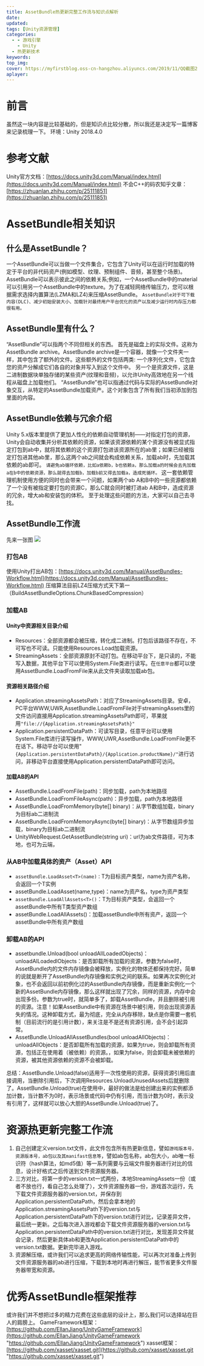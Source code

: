 ```yaml
---
title: AssetBundle热更新完整工作流与知识点解析
date:
updated:
tags: [Unity资源管理]
categories:
  - - 游戏引擎
    - Unity
  - 热更新技术
keywords:
top_img:
cover: https://myfirstblog.oss-cn-hangzhou.aliyuncs.com/2019/11/QQ截图20191126220128.png
aplayer:
---
```

<meta name="referrer" content="no-referrer" />

# 前言
虽然这一块内容是比较基础的，但是知识点比较分散，所以我还是决定写一篇博客来记录梳理一下。
环境：Unity 2018.4.0
# 参考文献
Unity官方文档：[https://docs.unity3d.com/Manual/index.html](https://docs.unity3d.com/Manual/index.html)
不会C++的码农知乎文章：[https://zhuanlan.zhihu.com/p/25111851](https://zhuanlan.zhihu.com/p/25111851)


# AssetBundle相关知识
## 什么是AssetBundle？
一个AssetBundle可以当做一个文件集合，它包含了Unity可以在运行时加载的特定于平台的非代码资产(例如模型、纹理、预制组件、音频，甚至整个场景)。AssetBundle可以表示彼此之间的依赖关系;例如，一个AssetBundle中的material可以引用另一个AssetBundle中的texture。为了在减轻网络传输压力，您可以根据需求选择内置算法(LZMA和LZ4)来压缩AssetBundle。
`AssetBundle对于可下载内容(DLC)、减少初始安装大小、加载针对最终用户平台优化的资产以及减少运行时内存压力都很有用。`
## AssetBundle里有什么？
“AssetBundle”可以指两个不同但相关的东西。
首先是磁盘上的实际文件。这称为AssetBundle archive。AssetBundle archive是一个容器，就像一个文件夹一样，其中包含了额外的文件。这些额外的文件包括两类:
一个序列化文件，它包含您的资产分解成它们各自的对象并写入到这个文件中。
另一个是资源文件，这是二进制数据块单独存储的某些资产(纹理和音频)，以允许Unity高效地在另一个线程从磁盘上加载他们。
“AssetBundle”也可以指通过代码与实际的AssetBundle对象交互，从特定的AssetBundle加载资产。这个对象包含了所有我们当初添加到包里面的内容。
## AssetBundle依赖与冗余介绍

Unity 5.x版本里提供了更加人性化的依赖自动管理机制——对指定打包的资源，Unity会自动收集并分析其依赖的资源，如果该资源依赖的某个资源没有被显式指定打包到ab中，就将其依赖的这个资源打包进该资源所在的ab里；如果已经被指定打包进其他ab里，那么这两个ab之间就会构成依赖关系，加载ab时，先加载其依赖的ab即可。
`请避免ab循环依赖，比如a依赖b，b也依赖a，那么加载a的时候会去先加载a在b中的依赖资源，那么就得去加载b，加载b前又得去加载a，造成死循环。`
这一套依赖管理机制使用方便的同时也会带来一个问题，如果两个ab A和B中的一些资源都依赖了一个没有被指定要打包的资源C，那么C就会同时被打进ab A和B中，造成资源的冗余，增大ab和安装包的体积。
至于处理这些问题的方法，大家可以自己去寻找。

## AssetBundle工作流

先来一张图
[![](https://myfirstblog.oss-cn-hangzhou.aliyuncs.com/2019/11/QQ截图20191126220128.png)](https://myfirstblog.oss-cn-hangzhou.aliyuncs.com/2019/11/QQ截图20191126220128.png)

### 打包AB
使用Unity打出AB包：[https://docs.unity3d.com/Manual/AssetBundles-Workflow.html](https://docs.unity3d.com/Manual/AssetBundles-Workflow.html)
压缩算法目前LZ4压缩方式天下第一（BuildAssetBundleOptions.ChunkBasedCompression）

### 加载AB
#### Unity中资源相关目录介绍

- Resources：全部资源都会被压缩，转化成二进制。打包后该路径不存在，不可写也不可读。只能使用Resources.Load加载资源。
- StreamingAssets：全部资源原封不动打包。在移动平台下，是只读的，不能写入数据，其他平台下可以使用System.File类进行读写。在`任意平台`都可以使用AssetBundle.LoadFromFile来从此文件夹读取加载ab包。

#### 资源相关路径介绍

- Application.streamingAssetsPath：对应了StreamingAssets目录。安卓，PC平台WWW,UWR,AssetBundle.LoadFromFile对于streamingAssets里的文件访问直接用Application.streamingAssetsPath即可，苹果就用`"file://{Application.streamingAssetsPath}"`
- Application.persistentDataPath：可读写目录，任意平台可以使用System.File库进行读写操作，WWW,UWR,AssetBundle.LoadFromFile更不在话下。移动平台可以使用"`{Application.persistentDataPath}/{Application.productName}/"`进行访问，非移动平台直接使用Application.persistentDataPath即可访问。

#### 加载AB的API
- AssetBundle.LoadFromFile(path)：同步加载，path为本地路径
- AssetBundle.LoadFromFileAsync(path)：异步加载，path为本地路径
- AssetBundle.LoadFromMemory(byte[] binary)：从字节数组加载，binary为目标ab二进制流
- AssetBundle.LoadFromMemoryAsync(byte[] binary)：从字节数组异步加载，binary为目标ab二进制流
- UnityWebRequest.GetAssetBundle(string uri)：url为ab文件路径，可为本地，也可为云端，

### 从AB中加载具体的资产（Asset）API
- `assetBundle.LoadAsset<T>(name)：`T为目标资产类型，name为资产名称，会返回一个T实例
- assetBundle.LoadAsset(name,type)：name为资产名，type为资产类型
- `assetBundle.LoadAllAssets<T>()`：T为目标资产类型，会返回一个assetBundle中所有T类型资产数组
- assetBundle.LoadAllAssets()：加载assetBundle中所有资产，返回一个assetBundle中所有资产数组

### 卸载AB的API

- assetbundle.Unload(bool unloadAllLoadedObjects)：unloadAlLoadedlObjects：是否卸载所有加载的资源，参数为false时，AssetBundle内的文件内存镜像会被释放，实例化的物体还都保持完好。简单的说就是断开了AssetBundle内存镜像和实例之间的联系。如果再次实例化对象，也不会返回以前初例化过的AssetBundle内存镜像，而是重新实例化一个新的AssetBundle内存镜像，那么这样就出现了冗余，同样的资源，内存中会出现多份。参数为true时，就简单多了，卸载AssetBundle，并且删除被引用的资源。注意！如果AssetBundle中有资源在场景中被引用，则会出现资源丢失的情况。这种卸载方式，最为彻底，完全从内存移除，缺点是你需要一套机制（目前流行的是引用计数），来关注是不是还有资源引用，会不会引起异常。
- AssetBundle.UnloadAllAssetBundles(bool unloadAllObjects)：unloadAllObjects：是否卸载所有加载的资源，如果为true，则会卸载所有资源，包括正在使用着（被依赖）的资源。，如果为false，则会卸载未被依赖的资源，被其他资源依赖的资源不会被卸载。

总结：AssetBundle.Unload(false)适用于一次性使用的资源，获得资源引用后直接调用，当删除引用后，下次调用Resources.UnloadUnusedAssets后就删除了。AssetBundle.Unload(true)在使用中，最好的做法是给创建出来的实例都添加计数，当计数不为0时，表示场景或代码中仍有引用，而当计数为0时，表示没有引用了，这样就可以放心大胆的AssetBundle.Unload(true)了。

# 资源热更新完整工作流
1. 自己创建定义version.txt文件，此文件包含所有热更新信息，譬如`游戏版本号，资源版本号，ab包以及其manifast信息等`，譬如ab包名称，ab包大小，ab唯一标识符（hash算法，如md5值）等一系列需要与云端文件服务器进行对比的信息，设计好格式之后传送到文件资源服务器。
2. 三方对比，将第一步的version.txt一式两份，本地StreamingAssets一份（或者不放也行，看自己怎么处理了），文件资源服务器一份，游戏首次运行，先下载文件资源服务器的version.txt，并保存到Application.persistentDataPath，然后会拿本地的Application.streamingAssetsPath下的version.txt与Application.persistentDataPath下的version.txt进行对比，记录差异文件，最后统一更新。之后每次进入游戏都会下载文件资源服务器的version.txt与Application.persistentDataPath中的version.txt进行对比，发现差异文件就会记录，然后更新具体ab和更改Application.persistentDataPath中的version.txt数据。更新完毕进入游戏。
3. 资源解压缩，或许我们可以追求更高的网络传输性能，可以再次对准备上传到文件资源服务器的ab进行压缩，下载到本地时再进行解压，能节省更多文件服务器带宽和资源。

# 优秀AssetBundle框架推荐
或许我们并不想把过多的精力花费在这些底层的设计上，那么我们可以选择站在巨人的肩膀上。
GameFramework框架：[https://github.com/EllanJiang/UnityGameFramework](https://github.com/EllanJiang/UnityGameFramework "https://github.com/EllanJiang/UnityGameFramework")
xasset框架：[https://github.com/xasset/xasset.git](https://github.com/xasset/xasset.git "https://github.com/xasset/xasset.git")
